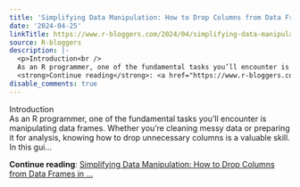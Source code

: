 ```yaml
---
title: 'Simplifying Data Manipulation: How to Drop Columns from Data Frames in R'
date: '2024-04-25'
linkTitle: https://www.r-bloggers.com/2024/04/simplifying-data-manipulation-how-to-drop-columns-from-data-frames-in-r/
source: R-bloggers
description: |-
  <p>Introduction<br />
  As an R programmer, one of the fundamental tasks you’ll encounter is manipulating data frames. Whether you’re cleaning messy data or preparing it for analysis, knowing how to drop unnecessary columns is a valuable skill. In this gui...</p>
  <strong>Continue reading</strong>: <a href="https://www.r-bloggers.com/2024/04/simplifying-data-manipulation-how-to-drop-columns-from-data-frames-in-r/">Simplifying Data Manipulation: How to Drop Columns from Data Frames in ...
disable_comments: true
---
```

<p>Introduction<br />
As an R programmer, one of the fundamental tasks you’ll encounter is manipulating data frames. Whether you’re cleaning messy data or preparing it for analysis, knowing how to drop unnecessary columns is a valuable skill. In this gui...</p>
<strong>Continue reading</strong>: <a href="https://www.r-bloggers.com/2024/04/simplifying-data-manipulation-how-to-drop-columns-from-data-frames-in-r/">Simplifying Data Manipulation: How to Drop Columns from Data Frames in ...